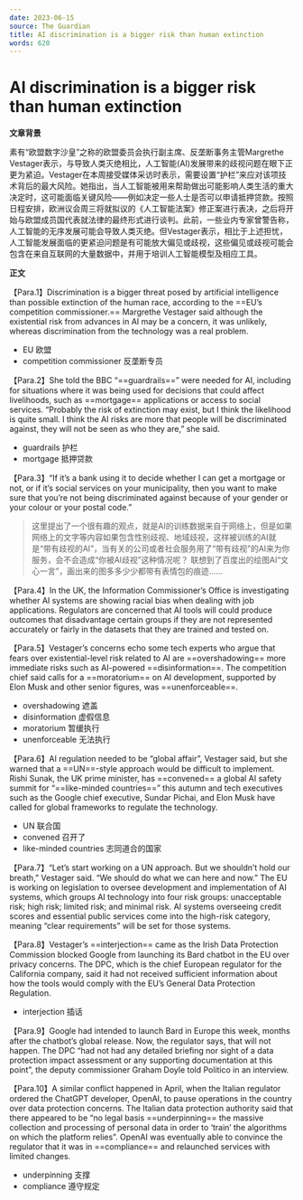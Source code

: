 ```yaml
---
date: 2023-06-15
source: The Guardian
title: AI discrimination is a bigger risk than human extinction
words: 620
---
```


# AI discrimination is a bigger risk than human extinction

**文章背景**

素有“欧盟数字沙皇”之称的欧盟委员会执行副主席、反垄断事务主管Margrethe Vestager表示，与导致人类灭绝相比，人工智能(AI)发展带来的歧视问题在眼下正更为紧迫。Vestager在本周接受媒体采访时表示，需要设置“护栏”来应对该项技术背后的最大风险。她指出，当人工智能被用来帮助做出可能影响人类生活的重大决定时，这可能面临关键风险——例如决定一些人士是否可以申请抵押贷款。按照日程安排，欧洲议会周三将就拟议的《人工智能法案》修正案进行表决，之后将开始与欧盟成员国代表就法律的最终形式进行谈判。此前，一些业内专家曾警告称，人工智能的无序发展可能会导致人类灭绝。但Vestager表示，相比于上述担忧，人工智能发展面临的更紧迫问题是有可能放大偏见或歧视，这些偏见或歧视可能会包含在来自互联网的大量数据中，并用于培训人工智能模型及相应工具。

**正文**

【Para.1】Discrimination is a bigger threat posed by artificial intelligence than possible extinction of the human race, according to the ==EU’s competition commissioner.== Margrethe Vestager said although the existential risk from advances in AI may be a concern, it was unlikely, whereas discrimination from the technology was a real problem.

- EU 欧盟
- competition commissioner 反垄断专员

【Para.2】She told the BBC “==guardrails==” were needed for AI, including for situations where it was being used for decisions that could affect livelihoods, such as ==mortgage== applications or access to social services. “Probably the risk of extinction may exist, but I think the likelihood is quite small. I think the AI risks are more that people will be discriminated against, they will not be seen as who they are,” she said.

- guardrails 护栏
- mortgage 抵押贷款

【Para.3】“If it’s a bank using it to decide whether I can get a mortgage or not, or if it’s social services on your municipality, then you want to make sure that you’re not being discriminated against because of your gender or your colour or your postal code.”

> 这里提出了一个很有趣的观点，就是AI的训练数据来自于网络上，但是如果网络上的文字等内容如果包含性别歧视、地域歧视，这样被训练的AI就是“带有歧视的AI”，当有关的公司或者社会服务用了“带有歧视”的AI来为你服务，会不会造成“你被AI歧视”这种情况呢？
> 联想到了百度出的绘图AI“文心一言”，画出来的图多多少少都带有表情包的痕迹......

【Para.4】In the UK, the Information Commissioner’s Office is investigating whether AI systems are showing racial bias when dealing with job applications. Regulators are concerned that AI tools will could produce outcomes that disadvantage certain groups if they are not represented accurately or fairly in the datasets that they are trained and tested on.

【Para.5】Vestager’s concerns echo some tech experts who argue that fears over existential-level risk related to AI are ==overshadowing== more immediate risks such as AI-powered ==disinformation==. The competition chief said calls for a ==moratorium== on AI development, supported by Elon Musk and other senior figures, was ==unenforceable==.

- overshadowing 遮盖
- disinformation 虚假信息
- moratorium 暂缓执行
- unenforceable 无法执行

【Para.6】AI regulation needed to be “global affair”, Vestager said, but she warned that a ==UN==-style approach would be difficult to implement. Rishi Sunak, the UK prime minister, has ==convened== a global AI safety summit for “==like-minded countries==” this autumn and tech executives such as the Google chief executive, Sundar Pichai, and Elon Musk have called for global frameworks to regulate the technology.

- UN 联合国
- convened 召开了
- like-minded countries 志同道合的国家

【Para.7】“Let’s start working on a UN approach. But we shouldn’t hold our breath,” Vestager said. “We should do what we can here and now.” The EU is working on legislation to oversee development and implementation of AI systems, which groups AI technology into four risk groups: unacceptable risk; high risk; limited risk; and minimal risk. AI systems overseeing credit scores and essential public services come into the high-risk category, meaning “clear requirements” will be set for those systems.

【Para.8】Vestager’s ==interjection== came as the Irish Data Protection Commission blocked Google from launching its Bard chatbot in the EU over privacy concerns. The DPC, which is the chief European regulator for the California company, said it had not received sufficient information about how the tools would comply with the EU’s General Data Protection Regulation.

- interjection 插话

【Para.9】Google had intended to launch Bard in Europe this week, months after the chatbot’s global release. Now, the regulator says, that will not happen. The DPC “had not had any detailed briefing nor sight of a data protection impact assessment or any supporting documentation at this point”, the deputy commissioner Graham Doyle told Politico in an interview.

【Para.10】A similar conflict happened in April, when the Italian regulator ordered the ChatGPT developer, OpenAI, to pause operations in the country over data protection concerns. The Italian data protection authority said that there appeared to be “no legal basis ==underpinning== the massive collection and processing of personal data in order to ‘train’ the algorithms on which the platform relies”. OpenAI was eventually able to convince the regulator that it was in ==compliance== and relaunched services with limited changes.

- underpinning 支撑
- compliance 遵守规定